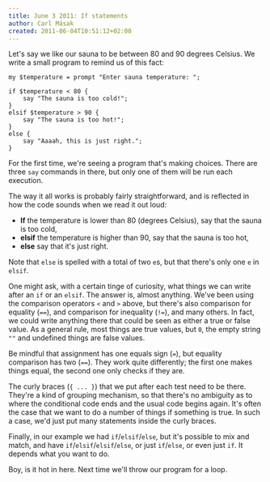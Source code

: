 ```yaml
---
title: June 3 2011: If statements
author: Carl Mäsak
created: 2011-06-04T10:51:12+02:00
---
```

Let's say we like our sauna to be between 80 and 90 degrees Celsius. We write a small program to remind us of this fact:

    my $temperature = prompt "Enter sauna temperature: ";

    if $temperature < 80 {
        say "The sauna is too cold!";
    }
    elsif $temperature > 90 {
        say "The sauna is too hot!";
    }
    else {
        say "Aaaah, this is just right.";
    }

For the first time, we're seeing a program that's making choices. There are three `say` commands in there, but only one of them will be run each execution.

The way it all works is probably fairly straightforward, and is reflected in how the code sounds when we read it out loud:

* **If** the temperature is lower than 80 (degrees Celsius), say that the sauna is too cold,
* **elsif** the temperature is higher than 90, say that the sauna is too hot,
* **else** say that it's just right.

Note that `else` is spelled with a total of two `e`s, but that there's only one `e` in `elsif`.

One might ask, with a certain tinge of curiosity, what things we can write after an `if` or an `elsif`. The answer is, almost anything. We've been using the comparison operators `<` and `>` above, but there's also comparison for equality (`==`), and comparison for inequality (`!=`), and many others. In fact, we could write anything there that could be seen as either a true or false value. As a general rule, most things are true values, but `0`, the empty string `""` and undefined things are false values.

Be mindful that assignment has one equals sign (`=`), but equality comparison has two (`==`). They work quite differently; the first one makes things equal, the second one only checks if they are.

The curly braces (`{ ... }`) that we put after each test need to be there. They're a kind of grouping mechanism, so that there's no ambiguity as to where the conditional code ends and the usual code begins again. It's often the case that we want to do a number of things if something is true. In such a case, we'd just put many statements inside the curly braces.

Finally, in our example we had `if`/`elsif`/`else`, but it's possible to mix and match, and have `if`/`elsif`/`elsif`/`else`, or just `if`/`else`, or even just `if`. It depends what you want to do.

Boy, is it hot in here. Next time we'll throw our program for a loop.
